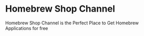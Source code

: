 # Homebrew Shop Channel
Homebrew Shop Channel is the Perfect Place to Get Homebrew Applications for free

